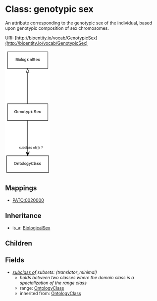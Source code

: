 # Class: genotypic sex


An attribute corresponding to the genotypic sex of the individual, based upon genotypic composition of sex chromosomes.

URI: [http://bioentity.io/vocab/GenotypicSex](http://bioentity.io/vocab/GenotypicSex)

![img](images/GenotypicSex.png)
## Mappings

 * [PATO:0020000](http://purl.obolibrary.org/obo/PATO_0020000)
## Inheritance

 *  is_a: [BiologicalSex](BiologicalSex.md)
## Children

## Fields

 * _[subclass of](subclass_of.md) *subsets*: (translator_minimal)_
    * _holds between two classes where the domain class is a specialization of the range class_
    * range: [OntologyClass](OntologyClass.md)
    * inherited from: [OntologyClass](OntologyClass.md)
